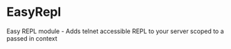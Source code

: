 EasyRepl
========
Easy REPL module - Adds telnet accessible REPL to your server scoped to a passed in context